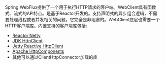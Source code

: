 Spring WebFlux提供了一个用于执行HTTP请求的客户端。WebClient具有函数式、流式的API特点。是基于Reactor开发的。支持声明式的异步组合逻辑，不需要处理线程或者并发相关的问题。它完全是非阻塞的。WebClient底层也需要一个HTTP客户端库。内置支持的客户端库包括:
- [Reactor Netty](https://github.com/reactor/reactor-netty)
- [JDK HttpClient](https://docs.oracle.com/en/java/javase/11/docs/api/java.net.http/java/net/http/HttpClient.html)
- [Jetty Reactive HttpClient](https://github.com/jetty-project/jetty-reactive-httpclient)
- [Apache HttpComponents](https://hc.apache.org/index.html)
- 其他可以通过ClientHttpConnector加载的库
